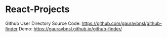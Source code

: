# React-Projects

Github User Directory
Source Code: https://github.com/gauravbnsl/github-finder
Demo: https://gauravbnsl.github.io/github-finder/
